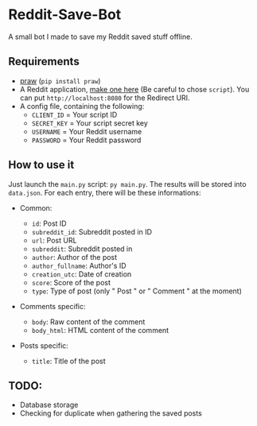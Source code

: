 # Reddit-Save-Bot
A small bot I made to save my Reddit saved stuff offline.

## Requirements
* [praw](https://praw.readthedocs.io/en/latest/) (`pip install praw`)
* A Reddit application, [make one here](https://www.reddit.com/prefs/apps/) (Be careful to chose `script`). You can put `http://localhost:8080` for the Redirect URI.
* A config file, containing the following:
  * `CLIENT_ID` = Your script ID
  * `SECRET_KEY` = Your script secret key
  * `USERNAME` = Your Reddit username
  * `PASSWORD` = Your Reddit password
  
## How to use it
Just launch the `main.py` script: `py main.py`. The results will be stored into `data.json`. For each entry, there will be these informations:

* Common:
  * `id`: Post ID
  * `subreddit_id`: Subreddit posted in ID
  * `url`: Post URL
  * `subreddit`: Subreddit posted in
  * `author`: Author of the post
  * `author_fullname`: Author's ID
  * `creation_utc`: Date of creation
  * `score`: Score of the post
  * `type`: Type of post (only " Post " or " Comment " at the moment)
  
* Comments specific:
  * `body`: Raw content of the comment
  * `body_html`: HTML content of the comment
  
* Posts specific:
  * `title`: Title of the post

## TODO:
* Database storage
* Checking for duplicate when gathering the saved posts
